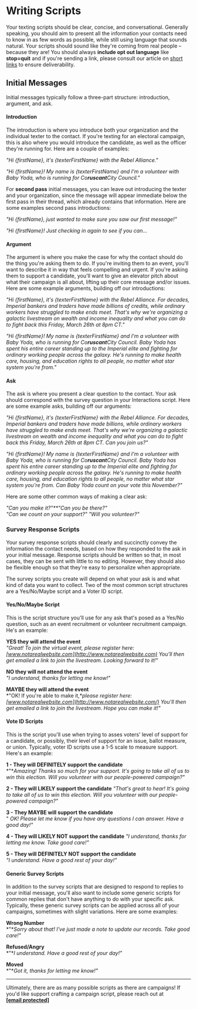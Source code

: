 # Writing Scripts

Your texting scripts should be clear, concise, and
conversational. Generally speaking, you should aim to present
all the information your contacts need to know in as few words
as possible, while still using language that sounds natural.
Your scripts should sound like they're coming from real people –
because they are! You should always
**include opt out language** like **stop=quit** and if you're sending a link, please consult our article on [short links](https://docs.spokerewired.com/article/70-short-link-domains) to ensure deliverability.

Initial Messages
----------------

Initial messages typically follow a three-part structure:
introduction, argument, and ask.

#### Introduction

The introduction is where you introduce both your organization
and the individual texter to the contact. If you're texting for
an electoral campaign, this is also where you would introduce
the candidate, as well as the officer they're running for. Here
are a couple of examples:

*"Hi {firstName}, it's {texterFirstName}
with the Rebel Alliance."*

*"Hi {firstName}! My name is
{texterFirstName} and I'm a volunteer with Baby
Yoda, who is running for Co**ruscant**City Council."*

For
**second pass** initial messages, you can leave out
introducing the texter and your organization, since the message will
appear immediate below the first pass in their thread, which already
contains that information. Here are some examples second pass introductions:

*"Hi {firstName}, just wanted to make sure you saw
our first message!"*

*"Hi {firstName}! Just checking in again to see if
you can...*

#### Argument

The argument is where you make the case for why the contact
should do the thing you're asking them to do. If you're inviting
them to an event, you'll want to describe it in way that feels
compelling and urgent. If you're asking them to support a
candidate, you'll want to give an elevator pitch about what
their campaign is all about, lifting up their core message
and/or issues. Here are some example arguments, building off our
introductions:

*"Hi {firstName}, it's {texterFirstName}
with the Rebel Alliance. For decades, Imperial bankers and
traders have made billions of credits, while ordinary
workers have struggled to make ends meet. That's why we're
organizing a galactic livestream on wealth and income
inequality and what you can do to fight back this Friday,
March 26th at 8pm CT."*

*"Hi {firstName}! My name is
{texterFirstName} and I'm a volunteer with Baby
Yoda, who is running for Co**ruscant**City Council. Baby Yoda has spent his entire career
standing up to the Imperial elite and fighting for ordinary
working people across the galaxy. He's running to make
health care, housing, and education rights to all people, no
matter what star system you're from."*

#### Ask

The ask is where you present a clear question to the contact.
Your ask should correspond with the survey question in your
Interactions script. Here are some example asks, building off
our arguments:

*"Hi {firstName}, it's {texterFirstName}
with the Rebel Alliance. For decades, Imperial bankers and
traders have made billions, while ordinary workers have
struggled to make ends meet. That's why we're organizing a
galactic livestream on wealth and income inequality and what
you can do to fight back this Friday, March 26th at 8pm CT.
Can you join us?"*

*"Hi {firstName}! My name is
{texterFirstName} and I'm a volunteer with Baby
Yoda, who is running for Co**ruscant**City Council. Baby Yoda has spent his entire career
standing up to the Imperial elite and fighting for ordinary
working people across the galaxy. He's running to make
health care, housing, and education rights to all people, no
matter what star system you're from. Can Baby Yoda count on
your vote this November?"*

Here are some other common ways of making a clear ask:

*"Can you make it?"**"Can you be there?"  
"Can we count on your support?"* *"Will you volunteer?"*

### Survey Response Scripts

Your survey response scripts should clearly and succinctly
convey the information the contact needs, based on how they
responded to the ask in your initial message. Response
scripts should be written so that, in most cases, they can
be sent with little to no editing. However, they should also be
flexible enough so that they're easy to personalize when
appropriate.

The survey scripts you create will depend on what your ask is
and what kind of data you want to collect. Two of the most
common script structures are a Yes/No/Maybe script and a Voter
ID script.

#### Yes/No/Maybe Script

This is the script structure you'll use for any ask that's posed
as a Yes/No question, such as an event recruitment or volunteer
recruitment campaign. He's an example:

**YES they will attend the event**  
 *"Great! To join the virtual event, please register here: [www.notarealwebsite.com](http://www.notarealwebsite.com) You'll then get emailed a link to join the livestream. Looking
forward to it!"*

**NO they will not attend the event**  
 *"I understand, thanks for letting me know!"*

**MAYBE they will attend the event**  
 *"OK! If you're able to make it,**please register here: [www.notarealwebsite.com](http://www.notarealwebsite.com/) You'll then get emailed a link to join the livestream. Hope
you can make it!"*

#### Vote ID Scripts

This is the script you'll use when trying to asses voters' level
of support for a candidate, or possibly, their level of support
for an issue, ballot measure, or union. Typically, voter ID
scripts use a 1-5 scale to measure support. Here's an example:

**1 - They will DEFINITELY support the candidate**  
 *"**Amazing! Thanks so much for your support. It's going to
take all of us to win this election. Will you volunteer with
our people-powered campaign?"*

**2 - They will LIKELY support the candidate** *"That's great to hear! It's going to take all of us to win
this election. Will you volunteer with our people-powered
campaign?"*

**3 - They MAYBE will support the candidate**  
"
*OK! Please let me know if you have any questions I can
answer. Have a good day!"*

**4 - They will LIKELY NOT support the candidate** *"I understand, thanks for letting me know. Take good care!"*

**5 - They will DEFINITELY NOT support the candidate**  
 *"I understand. Have a good rest of your day!"*

#### Generic Survey Scripts

In addition to the survey scripts that are designed to respond
to replies to your initial message, you'll also want to include
some generic scripts for common replies that don't have anything
to do with your specific ask. Typically, these generic survey
scripts can be applied across all of your campaigns,
sometimes with slight variations. Here are some examples:

**Wrong Number**  
 *"**Sorry about that! I've just made a note to update our
records. Take good care!"*

**Refused/Angry**  
 *"**I understand. Have a good rest of your day!"*

**Moved**  
 *"**Got it, thanks for letting me know!"*

---

Ultimately, there are as many possible scripts as there are
campaigns! If you'd like support crafting a campaign script,
please reach out at
**[[email protected]](/cdn-cgi/l/email-protection)**

 